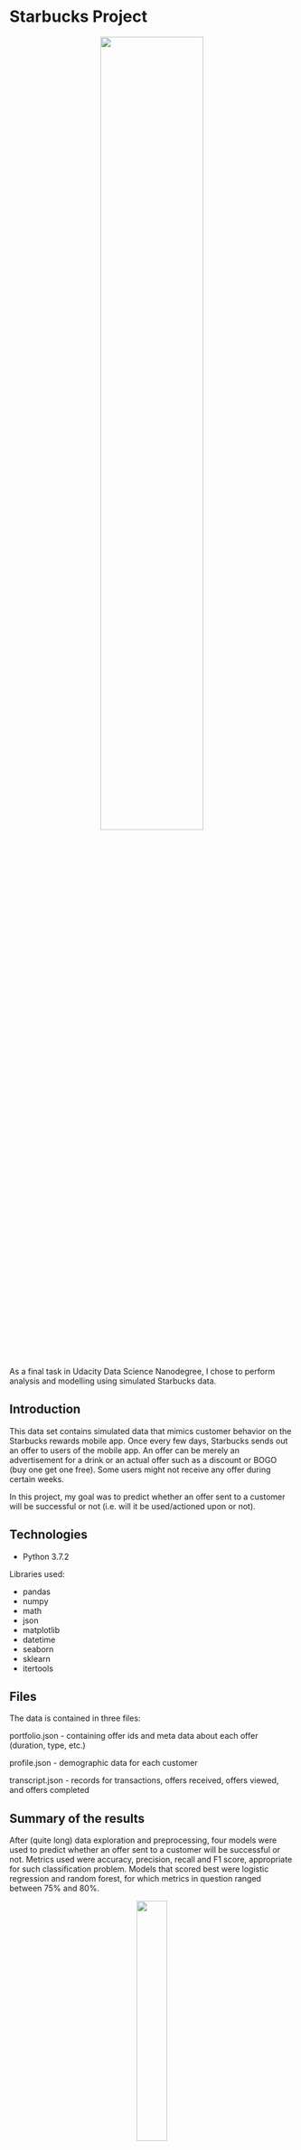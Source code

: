 # Starbucks Project

<p align="center" width="100%">
    <img width="60%" src="https://vamers-com.exactdn.com/wp-content/uploads/2016/04/VAMERS-FYI-LIFESTYLE-Ordering-at-Starbucks-A-Guide-to-Starbucks-Lingo-Main-Banner.png"> 
</p>

As a final task in Udacity Data Science Nanodegree, I chose to perform analysis and modelling using simulated Starbucks data. 

## Introduction
This data set contains simulated data that mimics customer behavior on the Starbucks rewards mobile app. Once every few days, Starbucks sends out an offer to users of the mobile app. An offer can be merely an advertisement for a drink or an actual offer such as a discount or BOGO (buy one get one free). Some users might not receive any offer during certain weeks.

In this project, my goal was to predict whether an offer sent to a customer will be successful or not (i.e. will it be used/actioned upon or not).


## Technologies
* Python 3.7.2

Libraries used: 
* pandas
* numpy
* math
* json
* matplotlib
* datetime
* seaborn
* sklearn
* itertools

## Files
The data is contained in three files:

portfolio.json - containing offer ids and meta data about each offer (duration, type, etc.)

profile.json - demographic data for each customer

transcript.json - records for transactions, offers received, offers viewed, and offers completed

## Summary of the results
After (quite long) data exploration and preprocessing, four models were used to predict whether an offer sent to a customer will be successful or not. Metrics used were accuracy, precision, recall and F1 score, appropriate for such classification problem. Models that scored best were logistic regression and random forest, for which metrics in question ranged between 75% and 80%.



<p align="center" width="100%">
    <img width="33%" src="https://i.pinimg.com/originals/88/0b/b6/880bb6b520c42b194d47cd175ed48fab.jpg"> 
</p>

My blog post with a more detailed discussion can be found [here](https://medium.com/@josip.vuger/starbucks-capstone-challenge-508e9a90caad).
## Acknowledgements
Data provided by [Udacity](https://udacity.com).

https://towardsdatascience.com/dealing-with-list-values-in-pandas-dataframes-a177e534f173

https://matplotlib.org/stable/tutorials/introductory/lifecycle.html#sphx-glr-tutorials-introductory-lifecycle-py

https://medium.com/swlh/how-to-code-and-evaluate-of-decision-trees-2d94093b3c1a

https://machinelearningmastery.com/hyperparameters-for-classification-machine-learning-algorithms/

